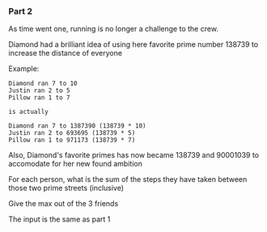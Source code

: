 ### Part 2
As time went one, running is no longer a challenge to the crew.

Diamond had a brilliant idea of using here favorite prime number 138739 to increase the distance of everyone

Example:
```
Diamond ran 7 to 10
Justin ran 2 to 5
Pillow ran 1 to 7

is actually

Diamond ran 7 to 1387390 (138739 * 10)
Justin ran 2 to 693695 (138739 * 5)
Pillow ran 1 to 971173 (138739 * 7)
```

Also, Diamond's favorite primes has now became 138739 and 90001039 to accomodate for her new found ambition

For each person, what is the sum of the steps they have taken between those two prime streets (inclusive)

Give the max out of the 3 friends

The input is the same as part 1

